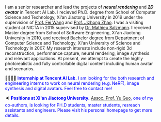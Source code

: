 <span class='anchor' id='about-me'></span>

I am a senior researcher and lead the projects of ***neural rendering*** and ***2D avatar*** in Tencent AI Lab. I recieved Ph.D. degree from School of Computer Science and Technology, Xi'an Jiaotong University in 2019 under the supervision of [Prof. Fei Wang](http://www.aiar.xjtu.edu.cn/info/1046/1242.htm) and [Prof. Jizhong Zhao](http://pvc.xjtu.edu.cn/info/1010/1058.htm). I was a visiting student at NICTA in 2015 supervised by [Dr. Mathieu Salzmann](https://people.epfl.ch/mathieu.salzmann). I received Master degree from School of Software Engineering, Xi'an Jiaotong University in 2010, and received Bachelor degree from Department of Computer Science and Technology, Xi'an University of Science and Technology in 2007. My research interests include non-rigid 3d reconstruction, performance capture, neural rendering, image synthesis and relevant applications. At present, we attempt to create the highly photorealistic and fully controllable digital content including human avatar and scenarios. 

👩‍🎓🧑‍🎓 <span style="color:blue">**Internship at Tencent AI Lab.** I am looking for the both research and engineering interns to work on neural rendering (e.g. NeRF), image synthesis and digital avatars. Feel free to contact me!</span>

🔈 <span style="color:blue">**Positions at Xi'an Jiaotong University.** [Assoc. Prof. Yu Guo](https://yuguo-xjtu.github.io/), one of my co-authors, is looking for PH.D students, master students, resreach assistants and engineers. Please visit his personal homepage to get more details.